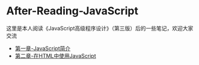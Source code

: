 # After-Reading-JavaScript
这里是本人阅读《JavaScript高级程序设计》（第三版）后的一些笔记，欢迎大家交流
* [第一章-JavaScript简介](https://github.com/TanYJie/After-Reading-JavaScript/blob/master/%E7%AC%AC%E4%B8%80%E7%AB%A0-JavaScript%E7%AE%80%E4%BB%8B.md)
* [第二章-在HTML中使用JavaScript](https://github.com/TanYJie/After-Reading-JavaScript/blob/master/%E7%AC%AC%E4%BA%8C%E7%AB%A0-%E5%9C%A8HTML%E4%B8%AD%E4%BD%BF%E7%94%A8JavaScript.md)
